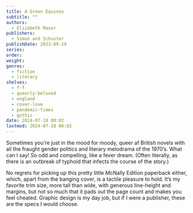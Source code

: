 ```yaml
---
title: A Green Equinox
subtitle: ""
authors:
  - Elizabeth Mavor
publishers:
  - Simon and Schuster
publishDate: 2023-09-19
series: 
order: 
weight: 
genres:
  - fiction
  - literary
shelves:
  - f-f
  - queerly-beloved
  - england
  - cover-love
  - pandemic-times
  - gothic
date: 2024-07-18 00:02
lastmod: 2024-07-18 00:02
---
```

Sometimes you’re just in the mood for moody, queer af British novels with all the fraught gender politics and literary melodrama of the 1970’s. What can I say! So odd and compelling, like a fever dream. (Often literally, as there is an outbreak of typhoid that infects the course of the story.)

No regrets for picking up this pretty little McNally Edition paperback either, which, apart from the banging cover, is a tactile pleasure to hold. It’s my favorite trim size, more tall than wide, with generous line-height and margins, but not so much that it pads out the page count and makes you feel cheated. Graphic design is my day job, but if I were a publisher, these are the specs I would choose.